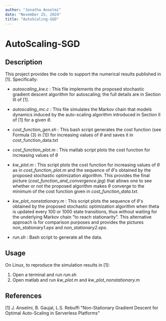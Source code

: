 ```yaml
---
author: "Jonatha Anselmi"
date: "November 25, 2024"
title: "AutoScaling-SGD"
---
```


# AutoScaling-SGD

## Description

This project provides the code to support the numerical results published in [1]. Specifically:

- *autoscaling_kw.c* :
This file implements the proposed stochastic gradient descent algorithm for autoscaling; the full details are in Section III of [1]. 

- *autoscaling_mc.c* :
This file simulates the Markov chain that models dynamics induced by the auto-scaling algorithm introduced in Section II of [1] for a given $\theta$.

- *cost_function_gen.sh* :
This bash script generates the cost function (see Formula (3) in [1]) for increasing values of $\theta$ and saves it in cost_function_data.txt

- *cost_function_plot.m* :
This matlab script plots the cost function for increasing values of $\theta$

- *kw_plot.m* :
This script plots the cost function for increasing values of $\theta$ as in *cost_function_plot.m* and the sequence of $\theta$'s obtained by the proposed stochastic optimization algorithm. This provides the final picture (*cost_function_and_convergence.jpg*) that allows one to see whether or not the proposed algorithm makes $\theta$ converge to the minimum of the cost function given in *cost_function_data.txt*.

- *kw_plot_nonstationary.m* :
This script plots the sequence of $\theta$'s obtained by the proposed stochastic optimization algorithm when theta is updated every 100 or 1000 state transitions, thus without waiting for the underlying Markov chain "to reach stationarity". This alternative approach is for comparison purposes and provides the pictures *non_stationary1.eps* and *non_stationary2.eps*.

- *run.sh* :
Bash script to generate all the data.

## Usage

On Linux, to reproduce the simulation results in [1]:

 1.  Open a terminal and run *run.sh*
 2.  Open matlab and run *kw_plot.m* and  *kw_plot_nonstationary.m*


## References

[1] J. Anselmi, B. Gaujal, L.S. Rebuffi "Non-Stationary Gradient Descent for Optimal Auto-Scaling in Serverless Platforms"
